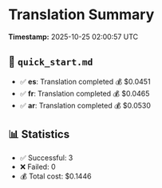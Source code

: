 # Translation Summary

**Timestamp:** 2025-10-25 02:00:57 UTC


## 📄 `quick_start.md`

- ✅ **es**: Translation completed
    💰 $0.0451
- ✅ **fr**: Translation completed
    💰 $0.0465
- ✅ **ar**: Translation completed
    💰 $0.0530

## 📊 Statistics

- ✅ Successful: 3
- ❌ Failed: 0
- 💰 Total cost: $0.1446
